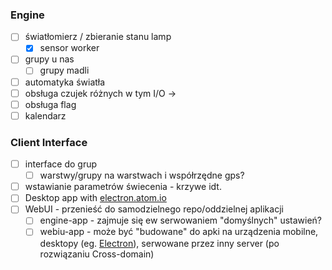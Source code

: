 ### Engine
* [ ] światłomierz / zbieranie stanu lamp
  * [x] sensor worker
* [ ] grupy u nas
   - [ ] grupy madli
* [ ] automatyka światła
* [ ] obsługa czujek różnych w tym I/O ->
* [ ] obsługa flag
* [ ] kalendarz

### Client Interface
* [ ] interface do grup
   - [ ] warstwy/grupy na warstwach i współrzędne gps?
* [ ] wstawianie parametrów świecenia - krzywe idt.
* [ ] Desktop app with [electron.atom.io](http://electron.atom.io/#built-on-electron)
* [ ] WebUI - przenieść do samodzielnego repo/oddzielnej aplikacji
   - [ ] engine-app - zajmuje się ew serwowaniem "domyślnych" ustawień?
   - [ ] webiu-app - może być "budowane" do apki na urządzenia mobilne, desktopy (eg. [Electron](http://electron.atom.io/#built-on-electron)), serwowane przez inny server (po rozwiązaniu Cross-domain)
